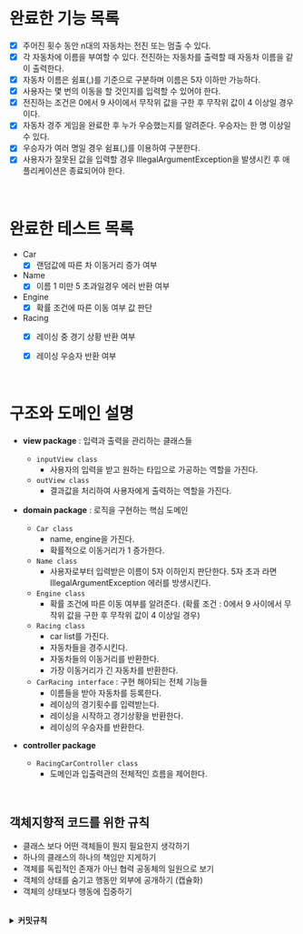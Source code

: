 # 완료한 기능 목록

- [x] 주어진 횟수 동안 n대의 자동차는 전진 또는 멈출 수 있다.
- [x] 각 자동차에 이름을 부여할 수 있다. 전진하는 자동차를 출력할 때 자동차 이름을 같이 출력한다.
- [x] 자동차 이름은 쉼표(,)를 기준으로 구분하며 이름은 5자 이하만 가능하다.
- [x] 사용자는 몇 번의 이동을 할 것인지를 입력할 수 있어야 한다.
- [x] 전진하는 조건은 0에서 9 사이에서 무작위 값을 구한 후 무작위 값이 4 이상일 경우이다.
- [x] 자동차 경주 게임을 완료한 후 누가 우승했는지를 알려준다. 우승자는 한 명 이상일 수 있다.
- [x] 우승자가 여러 명일 경우 쉼표(,)를 이용하여 구분한다.
- [x] 사용자가 잘못된 값을 입력할 경우 IllegalArgumentException을 발생시킨 후 애플리케이션은 종료되어야 한다.

<br/>

# 완료한 테스트 목록

- Car 
  - [x] 랜덤값에 따른 차 이동거리 증가 여부
- Name 
  - [x] 이름 1 미만 5 초과일경우 에러 반환 여부
- Engine 
  - [x] 확률 조건에 따른 이동 여부 값 판단
- Racing
  - [x] 레이싱 중 경기 상황 반환 여부
  - [x] 레이싱 우승자 반환 여부


<br/>

# 구조와 도메인 설명

- **view package** : 입력과 출력을 관리하는 클래스들
  - `inputView class`
    - 사용자의 입력을 받고 원하는 타입으로 가공하는 역할을 가진다.
  - `outView class`
    - 결과값을 처리하여 사용자에게 출력하는 역할을 가진다.

- **domain package** : 로직을 구현하는 핵심 도메인
  - `Car class`
    - name, engine을 가진다.
    -  확률적으로 이동거리가 1 증가한다.
  - `Name class`
    - 사용자로부터 입력받은 이름이 5자 이하인지 판단한다. 5자 초과 라면 IllegalArgumentException 에러를 방생시킨다.
  - `Engine class`
    - 확률 조건에 따른 이동 여부를 알려준다. (확률 조건 : 0에서 9 사이에서 무작위 값을 구한 후 무작위 값이 4 이상일 경우)
  - `Racing class`
    - car list를 가진다.
    - 자동차들을 경주시킨다. 
    - 자동차들의 이동거리를 반환한다.
    - 가장 이동거리가 긴 자동차를 반환한다.
  - `CarRacing interface` : 구현 해야되는 전체 기능들
    - 이름들을 받아 자동차를 등록한다.
    - 레이싱의 경기횟수를 입력받는다.
    - 레이싱을 시작하고 경기상황을 반환한다.
    - 레이싱의 우승자를 반환한다.
- **controller package**
  - `RacingCarController class`
    - 도메인과 입출력관의 전체적인 흐름을 제어한다.

<br/>

## 객체지향적 코드를 위한 규칙
- 클래스 보다 어떤 객체들이 뭔지 필요한지 생각하기
- 하나의 클래스의 하나의 책임만 지게하기
- 객체를 독립적인 존재가 아닌 협력 공동체의 일원으로 보기
- 객체의 상태를 숨기고 행동만 외부에 공개하기 (캡슐화)
- 객체의 상태보다 행동에 집중하기

<br/>

<details>
  <summary><b>커밋규칙</b></summary>
  <div markdown="1">

    태그 : 제목

예시 : `Feat : 회원 도메인을 추가 하였습니다.`

### 유의 사항
1. 제목과 본문을 빈 행으로 구분합니다.
2. 제목을 50글자 이내로 제한합니다.
3. 제목의 첫 글자는 대문자로 작성합니다.
4. 제목의 끝에는 마침표를 넣지 않습니다.
5. 제목은 명령문으로! 과거형을 사용하지 않습니다.
6. 본문의 각 행은 72글자 내로 제한합니다.
7. 어떻게 보다는 무엇과 왜를 설명합니다.

### 태그 설명
| 태그 이름 | 설명 |
| --- | --- |
| Feat | 새로운 기능을 추가할 경우 |
| Fix | 버그를 고친 경우 |
| Style | 코드 포맷 변경, 세미 콜론 누락, 코드 수정이 없는 경우 |
| Refactor | 프로덕션 코드 리팩토링 |
| Comment | 필요한 주석 추가 및 변경 |
| Docs | 문서를 수정한 경우 |
| Test | 테스트 추가, 테스트 리팩토링(프로덕션 코드 변경 X) |
| Rename | 파일 혹은 폴더명을 수정하거나 옮기는 작업만인 경우 |
| Remove | 파일을 삭제하는 작업만 수행한 경우 |

  </div>
</details>
